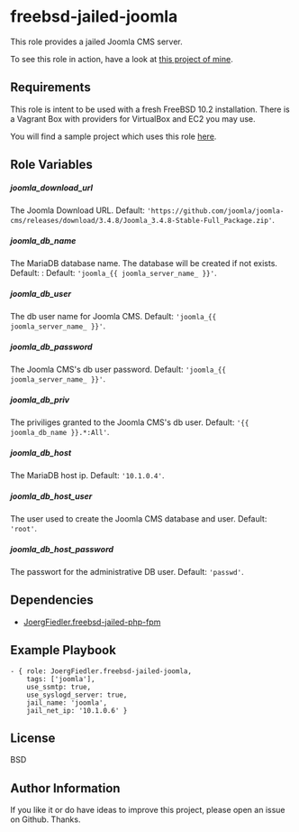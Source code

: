 freebsd-jailed-joomla
=========

This role provides a jailed Joomla CMS server.

To see this role in action, have a look at [this project of mine](https://github.com/JoergFiedler/freebsd-ansible-demo).

Requirements
------------

This role is intent to be used with a fresh FreeBSD 10.2 installation. There is a Vagrant Box with providers for VirtualBox and EC2 you may use.

You will find a sample project which uses this role [here](https://github.com/JoergFiedler/freebsd-ansible-demo).

Role Variables
--------------

##### joomla_download_url
The Joomla Download URL. Default: `'https://github.com/joomla/joomla-cms/releases/download/3.4.8/Joomla_3.4.8-Stable-Full_Package.zip'`.

##### joomla_db_name
The MariaDB database name. The database will be created if not exists. Default: : Default: `'joomla_{{ joomla_server_name_ }}'`.

##### joomla_db_user
The db user name for Joomla CMS. Default: `'joomla_{{ joomla_server_name_ }}'`.

##### joomla_db_password
The Joomla CMS's db user password. Default: `'joomla_{{ joomla_server_name_ }}'`.

##### joomla_db_priv
The priviliges granted to the Joomla CMS's db user. Default: `'{{ joomla_db_name }}.*:All'`.

##### joomla_db_host
The MariaDB host ip. Default: `'10.1.0.4'`.

##### joomla_db_host_user
The user used to create the Joomla CMS database and user. Default: `'root'`.

##### joomla_db_host_password
The passwort for the administrative DB user. Default: `'passwd'`.

Dependencies
------------

- [JoergFiedler.freebsd-jailed-php-fpm](https://galaxy.ansible.com/detail#/role/7079)

Example Playbook
----------------

    - { role: JoergFiedler.freebsd-jailed-joomla,
        tags: ['joomla'],
        use_ssmtp: true,
        use_syslogd_server: true,
        jail_name: 'joomla',
        jail_net_ip: '10.1.0.6' }

License
-------

BSD

Author Information
------------------

If you like it or do have ideas to improve this project, please open an issue on Github. Thanks.
